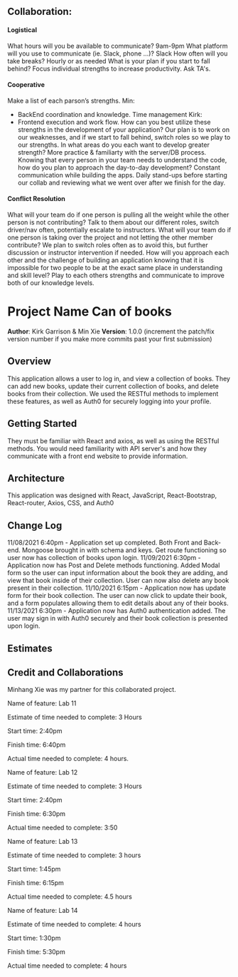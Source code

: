 ## Collaboration:

#### Logistical
What hours will you be available to communicate?
9am-9pm
What platform will you use to communicate (ie. Slack, phone …)?
Slack
How often will you take breaks?
Hourly or as needed
What is your plan if you start to fall behind?
Focus individual strengths to increase productivity. Ask TA's.
#### Cooperative
Make a list of each parson’s strengths.
Min:
- BackEnd coordination and knowledge. Time management
Kirk:
- Frontend execution and work flow.
How can you best utilize these strengths in the development of your application?
Our plan is to work on our weaknesses, and if we start to fall behind, switch roles so we play to our strengths.
In what areas do you each want to develop greater strength?
More practice & familiarty with the server/DB process.
Knowing that every person in your team needs to understand the code, how do you plan to approach the day-to-day development?
Constant communication while building the apps. Daily stand-ups before starting our collab and reviewing what we went over after we finish for the day.
#### Conflict Resolution
What will your team do if one person is pulling all the weight while the other person is not contributing?
Talk to them about our different roles, switch driver/nav often, potentially escalate to instructors.
What will your team do if one person is taking over the project and not letting the other member contribute?
We plan to switch roles often as to avoid this, but further discussion or instructor intervention if needed.
How will you approach each other and the challenge of building an application knowing that it is impossible for two people to be at the exact same place in understanding and skill level?
Play to each others strengths and communicate to improve both of our knowledge levels.


# Project Name Can of books

**Author**: Kirk Garrison & Min Xie
**Version**: 1.0.0 (increment the patch/fix version number if you make more commits past your first submission)

## Overview
<!-- Provide a high level overview of what this application is and why you are building it, beyond the fact that it's an assignment for this class. (i.e. What's your problem domain?) -->
This application allows a user to log in, and view a collection of books. They can add new books, update their current collection of books, and delete books from their collection. 
We used the RESTful methods to implement these features, as well as Auth0 for securely logging into your profile.

## Getting Started
<!-- What are the steps that a user must take in order to build this app on their own machine and get it running? -->
They must be familiar with React and axios, as well as using the RESTful methods. You would need familiarity with API server's and how they communicate with a front end website to provide information.

## Architecture
<!-- Provide a detailed description of the application design. What technologies (languages, libraries, etc) you're using, and any other relevant design information. -->
This application was designed with React, JavaScript, React-Bootstrap, React-router, Axios, CSS, and Auth0

## Change Log
<!-- Use this area to document the iterative changes made to your application as each feature is successfully implemented. Use time stamps. Here's an example:

01-01-2001 4:59pm - Application now has a fully-functional express server, with a GET route for the location resource. -->
11/08/2021 6:40pm - Application set up completed. Both Front and Back-end. Mongoose brought in with schema and keys.
Get route functioning so user now has collection of books upon login.
11/09/2021 6:30pm - Application now has Post and Delete methods functioning. Added Modal form so the user can input information about the book they are adding, and view that book inside of their collection. User can now also delete any book present in their collection.
11/10/2021 6:15pm - Application now has update form for their book collection. The user can now click to update their book, and a form populates allowing them to edit details about any of their books.
11/13/2021 6:30pm - Application now has Auth0 authentication added. The user may sign in with Auth0 securely and their book collection is presented upon login.

## Estimates
<!-- See below -->

## Credit and Collaborations
<!-- Give credit (and a link) to other people or resources that helped you build this application. -->
Minhang Xie was my partner for this collaborated project.



Name of feature: Lab 11

Estimate of time needed to complete: 3 Hours

Start time: 2:40pm

Finish time: 6:40pm

Actual time needed to complete: 4 hours.

Name of feature: Lab 12

Estimate of time needed to complete: 3 Hours

Start time: 2:40pm

Finish time: 6:30pm

Actual time needed to complete: 3:50

Name of feature: Lab 13

Estimate of time needed to complete: 3 hours

Start time: 1:45pm

Finish time: 6:15pm

Actual time needed to complete: 4.5 hours

Name of feature: Lab 14

Estimate of time needed to complete: 4 hours

Start time: 1:30pm

Finish time: 5:30pm

Actual time needed to complete: 4 hours